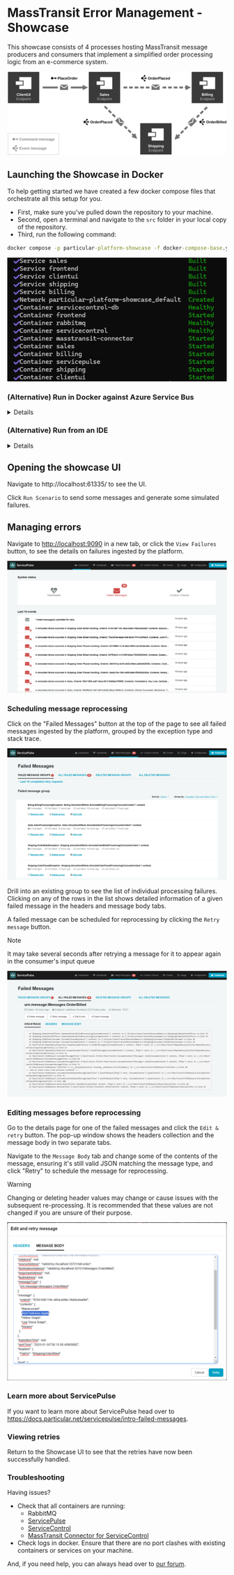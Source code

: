 # MassTransit Error Management - Showcase

This showcase consists of 4 processes hosting MassTransit message producers and consumers that implement a simplified order processing logic from an e-commerce system.

![System Overview](docs/diagram.svg "width=680")

## Launching the Showcase in Docker

To help getting started we have created a few docker compose files that orchestrate all this setup for you.

* First, make sure you've pulled down the repository to your machine.
* Second, open a terminal and navigate to the `src` folder in your local copy of the repository.
* Third, run the following command:

```cmd
docker compose -p particular-platform-showcase -f docker-compose-base.yml -f compose-rabbitmq.yml --env-file rabbit.env up -d --build
```

![Docker Compose Up](docs/compose-up.png "Docker Compose up results")

### (Alternative) Run in Docker against **Azure Service Bus**

<details>

The showcase can also be run using Azure Service Bus rather than RabbitMQ.  
First configure the access to your Azure Service Bus namespace by editing the variables in `src/asb.env`.

```env
CONNECTIONSTRING="Endpoint=sb://[NAMESPACE].servicebus.windows.net/;SharedAccessKeyName=[KEYNAME];SharedAccessKey=[KEY]"
```

Run docker command below from the `src` folder in a terminal.

```cmd
docker compose -p particular-platform-showcase -f docker-compose-base.yml -f compose-azure.yml --env-file asb.env up -d --build
```

</details>

### (Alternative) Run from an IDE

<details>

TIP  
When using Visual Studio, ensure you have the ["Enable Multi-Project Launch profiles" setting on](https://learn.microsoft.com/en-us/visualstudio/ide/how-to-set-multiple-startup-projects?view=vs-2022#enable-multi-project-launch-profile).

1. To start the required infrastructure for the showcase, run one of the docker command below from the `src` folder in a terminal.

    **For RabbitMQ**
    
    Update `rabbit.env` file section named "Only used for the showcase processes" to:
    ```env
    # Only used for the showcase processes
    RABBITMQ_HOST="localhost"
    RABBITMQ_PORT="33721"
    RABBITMQ_VIRTUALHOST="/"
    ```
    
    Then run:
    ```cmd
    docker compose -p particular-platform-showcase -f docker-compose-base.yml -f compose-rabbitmq.yml --env-file rabbit.env --profile infrastructure --profile frontend up -d
    ```
    
    **For Azure Service Bus**
    
    See [ASB setup](#alternative-run-from-azure-service-bus) above for setting the connection string to your Azure Service Bus namespace
    
    ```cmd
    docker compose -p particular-platform-showcase -f docker-compose-base.yml -f compose-azure.yml --env-file asb.env --profile infrastructure --profile frontend up -d
    ```

1. After opening the solution (from Visual Studio or Rider), choose one of the run profiles that matches the transport configured previously

    - `RabbitMQ`
    - `Azure Service Bus`
  
1. Run the solution to start the demo.

</details>

## Opening the showcase UI

Navigate to http://localhost:61335/ to see the UI.

Click `Run Scenario` to send some messages and generate some simulated failures.

## Managing errors

Navigate to [http://localhost:9090](http://localhost:9090) in a new tab, or click the `View Failures` button, to see the details on failures ingested by the platform.

![Dashboard](docs/service-pulse-dashboard-failed-messages.png "Message processing errors summary view")

### Scheduling message reprocessing

Click on the "Failed Messages" button at the top of the page to see all failed messages ingested by the platform, grouped by the exception type and stack trace.

![Failed Messages](docs/service-pulse-dashboard-failed-messages-groups.png "Failed messages grouping")

Drill into an existing group to see the list of individual processing failures. Clicking on any of the rows in the list shows detailed information of a given failed message in the headers and message body tabs.

A failed message can be scheduled for reprocessing by clicking the `Retry message` button.

> [!NOTE]
> It may take several seconds after retrying a message for it to appear again in the consumer's input queue

![Failed Message View](docs/service-pulse-failed-message-view.png "Failed message details view")

### Editing messages before reprocessing

Go to the details page for one of the failed messages and click the `Edit & retry` button. The pop-up window shows the headers collection and the message body in two separate tabs.

Navigate to the `Message Body` tab and change some of the contents of the message, ensuring it's still valid JSON matching the message type, and click "Retry" to schedule the message for reprocessing.

> [!WARNING]
> Changing or deleting header values may change or cause issues with the subsequent re-processing. It is recommended that these values are not changed if you are unsure of their purpose.

![Edit Message View](docs/service-pulse-edit-before-retry.png "Edit & Retry view showing the message body")

### Learn more about ServicePulse

If you want to learn more about ServicePulse head over to https://docs.particular.net/servicepulse/intro-failed-messages.

### Viewing retries

Return to the Showcase UI to see that the retries have now been successfully handled.

### Troubleshooting

Having issues?

- Check that all containers are running:
  - RabbitMQ
  - [ServicePulse](https://hub.docker.com/r/particular/servicepulse)
  - [ServiceControl](https://hub.docker.com/r/particular/servicecontrol)
  - [MassTransit Connector for ServiceControl](https://hub.docker.com/r/particular/servicecontrol-masstransit-connector)
- Check logs in docker. Ensure that there are no port clashes with existing containers or services on your machine.

And, if you need help, you can always head over to [our forum](https://discuss.particular.net/tag/masstransit).
